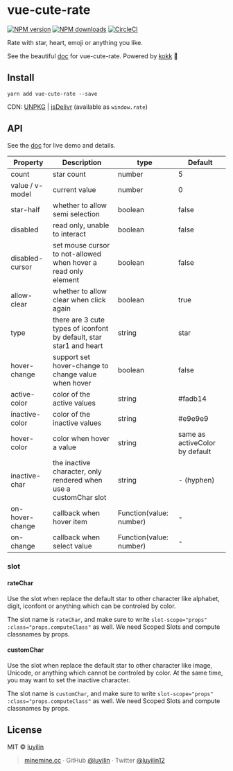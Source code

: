 # vue-cute-rate

[![NPM version](https://img.shields.io/npm/v/vue-cute-rate.svg?style=flat)](https://npmjs.com/package/vue-cute-rate) [![NPM downloads](https://img.shields.io/npm/dm/vue-cute-rate.svg?style=flat)](https://npmjs.com/package/vue-cute-rate) [![CircleCI](https://circleci.com/gh/luyilin/vue-cute-rate/tree/master.svg?style=shield)](https://circleci.com/gh/luyilin/vue-cute-rate/tree/master)

Rate with star, heart, emoji or anything you like.

See the beautiful [doc](https://vue-cute-rate.netlify.com) for vue-cute-rate. Powered by [kokk](https://github.com/luyilin/kokk) 🍹

## Install

```
yarn add vue-cute-rate --save
```

CDN: [UNPKG](https://unpkg.com/vue-cute-rate/) | [jsDelivr](https://cdn.jsdelivr.net/npm/vue-cute-rate/) (available as `window.rate`)

<!-- DEMO -->

## API

See the [doc](https://vue-cute-rate.netlify.com) for live demo and details.

| Property | Description | type | Default |
| -------- | ----------- | ---- | ------- |
| count | star count | number | 5 |
| value / v-model | current value | number | 0 |
| star-half | whether to allow semi selection | boolean | false |
| disabled | read only, unable to interact | boolean | false |
| disabled-cursor | set mouse cursor to not-allowed when hover a read only element | boolean | false |
| allow-clear | whether to allow clear when click again | boolean | true |
| type | there are 3 cute types of iconfont by default, star star1 and heart | string | star |
| hover-change | support set hover-change to change value when hover | boolean | false |
| active-color | color of the active values | string | #fadb14 |
| inactive-color | color of the inactive values | string | #e9e9e9 |
| hover-color | color when hover a value | string | same as activeColor by default |
| inactive-char | the inactive character, only rendered when use a customChar slot | string | - (hyphen) |
| on-hover-change | callback when hover item | Function(value: number) | - |
| on-change | callback when select value | Function(value: number) | - |

### slot

#### rateChar

Use the slot when replace the default star to other character like alphabet, digit, iconfont or anything which can be controled by color.

The slot name is `rateChar`, and make sure to write `slot-scope="props" :class="props.computeClass"` as well. We need Scoped Slots and compute classnames by props.

#### customChar

Use the slot when replace the default star to other character like image, Unicode, or anything which cannot be controled by color. At the same time, you may want to set the inactive character.

The slot name is `customChar`, and make sure to write `slot-scope="props" :class="props.computeClass"` as well. We need Scoped Slots and compute classnames by props.

## License

MIT &copy; [luyilin](https://github.com/luyilin)

> [minemine.cc](https://minemine.cc) · GitHub [@luyilin](https://github.com/luyilin) · Twitter [@luyilin12](https://twitter.com/luyilin12)
